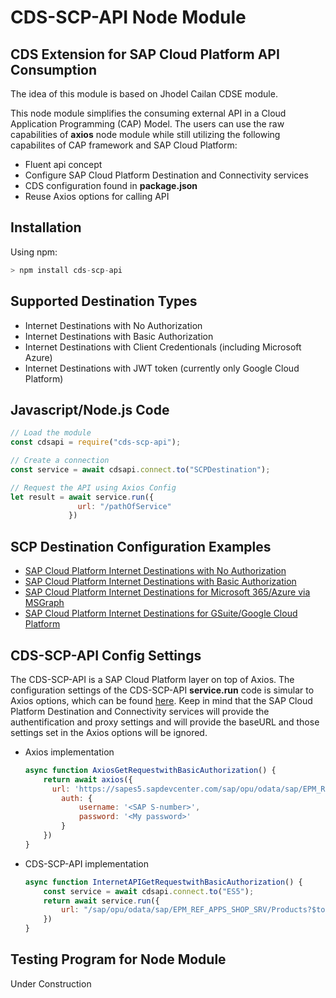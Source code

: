 # CDS-SCP-API Node Module 

## CDS Extension for SAP Cloud Platform API Consumption
The idea of this module is based on Jhodel Cailan CDSE module.

This node module simplifies the consuming external API in a Cloud Application Programming (CAP) Model.
The users can use the raw capabilities of **axios** node module while still utilizing the following capabilites of CAP framework and SAP Cloud Platform:
- Fluent api concept
- Configure SAP Cloud Platform Destination and Connectivity services
- CDS configuration found in **package.json**
- Reuse Axios options for calling API

## Installation

Using npm:

```swift
> npm install cds-scp-api
```
## Supported Destination Types

- Internet Destinations with No Authorization 
- Internet Destinations with Basic Authorization
- Internet Destinations with Client Credentionals (including Microsoft Azure)
- Internet Destinations with JWT token (currently only Google Cloud Platform)


## Javascript/Node.js Code
```javascript
// Load the module
const cdsapi = require("cds-scp-api");

// Create a connection
const service = await cdsapi.connect.to("SCPDestination");

// Request the API using Axios Config
let result = await service.run({
               url: "/pathOfService"
             })

```
## SCP Destination Configuration Examples

- [SAP Cloud Platform Internet Destinations with No Authorization](./docs/InternetAPIwithNoAuthentication.md)
- [SAP Cloud Platform Internet Destinations with Basic Authorization](./docs/InternetAPIwithBasicAuthentication.md)
- [SAP Cloud Platform Internet Destinations for Microsoft 365/Azure via MSGraph ](./docs/InternetAPIforAzure.md)
- [SAP Cloud Platform Internet Destinations for GSuite/Google Cloud Platform ](./docs/InternetAPIforGCP.md)

## CDS-SCP-API Config Settings
The CDS-SCP-API is a SAP Cloud Platform layer on top of Axios. The configuration settings of the CDS-SCP-API **service.run** code is simular to Axios options, which can be found [here](https://github.com/axios/axios#request-config). Keep in mind that the SAP Cloud Platform Destination and Connectivity services will provide the authentification and proxy settings and will provide the baseURL and those settings set in the Axios options will be ignored.

- Axios implementation
  ```javascript
  async function AxiosGetRequestwithBasicAuthorization() {
	  return await axios({
	  	url: 'https://sapes5.sapdevcenter.com/sap/opu/odata/sap/EPM_REF_APPS_SHOP_SRV/Products?$top=2',
		  auth: {
			  username: '<SAP S-number>',
			  password: '<My password>'
		  }
	  })
  }
  ```

- CDS-SCP-API implementation
  ```javascript
  async function InternetAPIGetRequestwithBasicAuthorization() {
	  const service = await cdsapi.connect.to("ES5");
	  return await service.run({
		  url: "/sap/opu/odata/sap/EPM_REF_APPS_SHOP_SRV/Products?$top=2"
	  })
  }  
  ```

## Testing Program for Node Module
Under Construction
